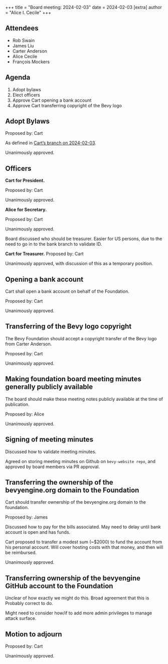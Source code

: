 +++
title = "Board meeting: 2024-02-03"
date = 2024-02-03
[extra]
author = "Alice I. Cecile"
+++

<!-- more -->

## Attendees

- Rob Swain
- James Liu
- Carter Anderson
- Alice Cecile
- François Mockers

## Agenda

1. Adopt bylaws
2. Elect officers
3. Approve Cart opening a bank account
4. Approve Cart transferring copyright of the Bevy logo

## Adopt Bylaws

Proposed by: Cart

As defined in [Cart’s branch on 2024-02-03](https://github.com/cart/bevy-website/blob/01289396b15858715dd165956829fe00f92d50f0/content/foundation/bylaws/index.md).

Unanimously approved.

## Officers

**Cart for President.**

Proposed by: Cart

Unanimously approved.

**Alice for Secretary.**

Proposed by: Cart

Unanimously approved.

Board discussed who should be treasurer. Easier for US persons, due to the need to go in to the bank branch to validate ID.

**Cart for Treasurer.**
Proposed by: Cart

Unanimously approved, with discussion of this as a temporary position.

## Opening a bank account

Cart shall open a bank account on behalf of the Foundation.

Proposed by: Cart

Unanimously approved.

## Transferring of the Bevy logo copyright

The Bevy Foundation should accept a copyright transfer of the Bevy logo from Carter Anderson.

Proposed by: Cart

Unanimously approved.

## Making foundation board meeting minutes generally publicly available

The board should make these meeting notes publicly available at the time of publication.

Proposed by: Alice

Unanimously approved.

## Signing of meeting minutes

Discussed how to validate meeting minutes.

Agreed on storing meeting minutes on Github on `bevy-website repo`, and approved by board members via PR approval.

## Transferring the ownership of the bevyengine.org domain to the Foundation

Cart should transfer ownership of the bevyengine.org domain to the foundation.

Proposed by: James

Discussed how to pay for the bills associated. May need to delay until bank account is open and has funds.

Cart proposed to transfer a modest sum (~$2000) to fund the account from his personal account. Will cover hosting costs with that money, and then will be reimbursed.

Unanimously approved.

## Transferring ownership of the bevyengine GitHub account to the Foundation

Unclear of how exactly we might do this. Broad agreement that this is Probably correct to do.

Might need to consider how/if to add more admin privileges to manage attack surface.

## Motion to adjourn

Proposed by: Cart

Unanimously approved.
